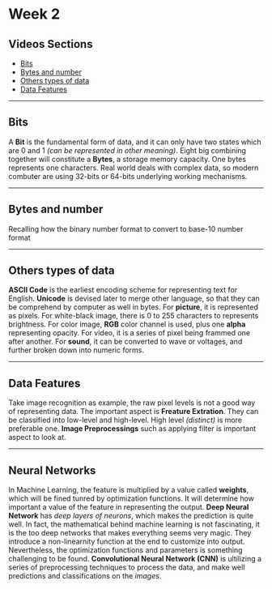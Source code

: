 # Week 2

## Videos Sections

- [Bits](#V1)
- [Bytes and number](#V2)
- [Others types of data](#V3)
- [Data Features](#V4)


---

## Bits
A **Bit** is the fundamental form of data, and it can only have two states which are 0 and 1 <em>(can be represented in other meaning)</em>. Eight big combining together will constitute a **Bytes**, a storage memory capacity. One bytes represents one characters. Real world deals with complex data, so modern combuter are using 32-bits or 64-bits underlying working mechanisms.  


---


## Bytes and number
Recalling how the binary number format to convert to base-10 number format

---

## Others types of data
**ASCII Code** is the earliest encoding scheme for representing text for English. **Unicode** is devised later to merge other language, so that they can be comprehend by computer as well in bytes. For **picture**, it is represented as pixels. For white-black image, there is 0 to 255 characters to represents brightness. For color image, **RGB** color channel is used, plus one **alpha** representing opacity. For video, it is a series of pixel being frammed one after another. For **sound**, it can be converted to wave or voltages, and further broken down into numeric forms. 


---


## Data Features
Take image recognition as example, the raw pixel levels is not a good way of representing data. The important aspect is __Freature Extration__. They can be classified into low-level and high-level. High level <em>(distinct)</em> is more preferable one. **Image Preprocessings** such as applying filter is important aspect to look at. 


---


## Neural Networks
In Machine Learning, the feature is multiplied by a value called __weights__, which will be fined tunred by optimization functions. It will determine how important a value of the feature in representing the output. **Deep Neural Network** has <em>deep layers of neurons</em>, which makes the prediction is quite well. In fact, the mathematical behind machine learning is not fascinating, it is the too deep networks that makes everything seems very magic. They introduce a non-linearnity function at the end to customize into output. Nevertheless, the optimization functions and parameters is something challenging to be found. **Convolutional Neural Network (CNN)** is ultilizing a series of preprocessing techniques to process the data, and make well predictions and classifications on the <em>images</em>. 





